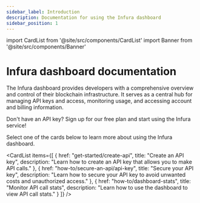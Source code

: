 ```yaml
---
sidebar_label: Introduction
description: Documentation for using the Infura dashboard
sidebar_position: 1
---
```


import CardList from '@site/src/components/CardList'
import Banner from '@site/src/components/Banner'

# Infura dashboard documentation

The Infura dashboard provides developers with a comprehensive overview and control of their blockchain infrastructure. It serves
as a central hub for managing API keys and access, monitoring usage, and accessing account and billing information.

<Banner>
Don't have an API key? Sign up for our free plan and start using the Infura service! 
</Banner>

Select one of the cards below to learn more about using the Infura dashboard.

<CardList
items={[
{
href: "get-started/create-api",
title: "Create an API key",
description: "Learn how to create an API key that allows you to make API calls."
},
{
href: "how-to/secure-an-api/api-key",
title: "Secure your API key",
description: "Learn how to secure your API key to avoid unwanted costs and unauthorized access."
},
{
href: "how-to/dashboard-stats",
title: "Monitor API call stats",
description: "Learn how to use the dashboard to view API call stats."
}
]}
/>
